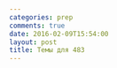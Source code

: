 ```yaml
---
categories: prep
comments: true
date: 2016-02-09T15:54:00
layout: post
title: Темы для 483
---
```


